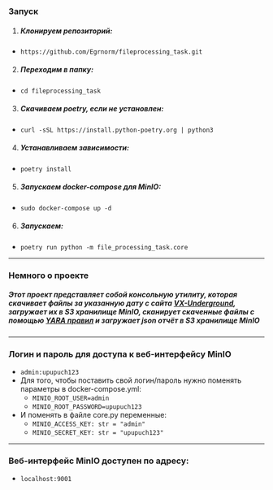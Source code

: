 ### Запуск  
1. ##### Клонируем репозиторий:  
- `https://github.com/Egrnorm/fileprocessing_task.git`  
2. ##### Переходим в папку:  
- `cd fileprocessing_task`  
3. ##### Скачиваем poetry, если не установлен:  
- `curl -sSL https://install.python-poetry.org | python3`
4. ##### Устанавливаем зависимости:  
- `poetry install`  
5. ##### Запускаем docker-compose для MinIO:  
- `sudo docker-compose up -d`  
6. ##### Запускаем:  
- `poetry run python -m file_processing_task.core`  
---
### Немного о проекте  
##### Этот проект представляет собой консольную утилиту, которая скачивает файлы за указанную дату с сайта [VX-Underground](https://vx-underground.org/), загружает их в S3 хранилище MinIO, сканирует скаченные файлы с помощью [YARA правил](https://github.com/kevoreilly/CAPEv2/tree/master/data/yara/CAPE) и загружает json отчёт в S3 хранилище MinIO  
---
### Логин и пароль для доступа к веб-интерфейсу MinIO  
- `admin:upupuch123`  
- Для того, чтобы поставить свой логин/пароль нужно поменять параметры в docker-compose.yml:  
  - `MINIO_ROOT_USER=admin`  
  - `MINIO_ROOT_PASSWORD=upupuch123`  
- И поменять в файле core.py переменные:
  - `MINIO_ACCESS_KEY: str = "admin"`  
  - `MINIO_SECRET_KEY: str = "upupuch123"`
---  
### Веб-интерфейс MinIO доступен по адресу:  
- `localhost:9001`
